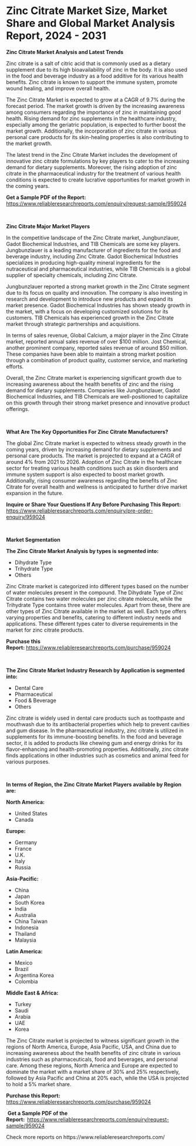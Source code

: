 <p><h1>Zinc Citrate Market Size, Market Share and Global Market Analysis Report, 2024 - 2031</h1></p><p><strong>Zinc Citrate Market Analysis and Latest Trends</strong></p>
<p><p>Zinc citrate is a salt of citric acid that is commonly used as a dietary supplement due to its high bioavailability of zinc in the body. It is also used in the food and beverage industry as a food additive for its various health benefits. Zinc citrate is known to support the immune system, promote wound healing, and improve overall health.</p><p>The Zinc Citrate Market is expected to grow at a CAGR of 9.7% during the forecast period. The market growth is driven by the increasing awareness among consumers regarding the importance of zinc in maintaining good health. Rising demand for zinc supplements in the healthcare industry, especially among the geriatric population, is expected to further boost the market growth. Additionally, the incorporation of zinc citrate in various personal care products for its skin-healing properties is also contributing to the market growth.</p><p>The latest trend in the Zinc Citrate Market includes the development of innovative zinc citrate formulations by key players to cater to the increasing demand for dietary supplements. Moreover, the rising adoption of zinc citrate in the pharmaceutical industry for the treatment of various health conditions is expected to create lucrative opportunities for market growth in the coming years.</p></p>
<p><strong>Get a Sample PDF of the Report:&nbsp;</strong> <a href="https://www.reliableresearchreports.com/enquiry/request-sample/959024">https://www.reliableresearchreports.com/enquiry/request-sample/959024</a></p>
<p>&nbsp;</p>
<p><strong>Zinc Citrate Major Market Players</strong></p>
<p><p>In the competitive landscape of the Zinc Citrate market, Jungbunzlauer, Gadot Biochemical Industries, and TIB Chemicals are some key players. Jungbunzlauer is a leading manufacturer of ingredients for the food and beverage industry, including Zinc Citrate. Gadot Biochemical Industries specializes in producing high-quality mineral ingredients for the nutraceutical and pharmaceutical industries, while TIB Chemicals is a global supplier of specialty chemicals, including Zinc Citrate.</p><p>Jungbunzlauer reported a strong market growth in the Zinc Citrate segment due to its focus on quality and innovation. The company is also investing in research and development to introduce new products and expand its market presence. Gadot Biochemical Industries has shown steady growth in the market, with a focus on developing customized solutions for its customers. TIB Chemicals has experienced growth in the Zinc Citrate market through strategic partnerships and acquisitions.</p><p>In terms of sales revenue, Global Calcium, a major player in the Zinc Citrate market, reported annual sales revenue of over $100 million. Jost Chemical, another prominent company, reported sales revenue of around $50 million. These companies have been able to maintain a strong market position through a combination of product quality, customer service, and marketing efforts.</p><p>Overall, the Zinc Citrate market is experiencing significant growth due to increasing awareness about the health benefits of zinc and the rising demand for dietary supplements. Companies like Jungbunzlauer, Gadot Biochemical Industries, and TIB Chemicals are well-positioned to capitalize on this growth through their strong market presence and innovative product offerings.</p></p>
<p>&nbsp;</p>
<p><strong>What Are The Key Opportunities For Zinc Citrate Manufacturers?</strong></p>
<p><p>The global Zinc Citrate market is expected to witness steady growth in the coming years, driven by increasing demand for dietary supplements and personal care products. The market is projected to expand at a CAGR of around 4% from 2021 to 2026. Adoption of Zinc Citrate in the healthcare sector for treating various health conditions such as skin disorders and immune system support is also expected to boost market growth. Additionally, rising consumer awareness regarding the benefits of Zinc Citrate for overall health and wellness is anticipated to further drive market expansion in the future.</p></p>
<p><strong>Inquire or Share Your Questions If Any Before Purchasing This Report:</strong> <a href="https://www.reliableresearchreports.com/enquiry/pre-order-enquiry/959024">https://www.reliableresearchreports.com/enquiry/pre-order-enquiry/959024</a></p>
<p>&nbsp;</p>
<p><strong>Market Segmentation</strong></p>
<p><strong>The Zinc Citrate Market Analysis by types is segmented into:</strong></p>
<p><ul><li>Dihydrate Type</li><li>Trihydrate Type</li><li>Others</li></ul></p>
<p><p>Zinc Citrate market is categorized into different types based on the number of water molecules present in the compound. The Dihydrate Type of Zinc Citrate contains two water molecules per zinc citrate molecule, while the Trihydrate Type contains three water molecules. Apart from these, there are other types of Zinc Citrate available in the market as well. Each type offers varying properties and benefits, catering to different industry needs and applications. These different types cater to diverse requirements in the market for zinc citrate products.</p></p>
<p><strong>Purchase this Report:&nbsp;</strong><a href="https://www.reliableresearchreports.com/purchase/959024">https://www.reliableresearchreports.com/purchase/959024</a></p>
<p>&nbsp;</p>
<p><strong>The Zinc Citrate Market Industry Research by Application is segmented into:</strong></p>
<p><ul><li>Dental Care</li><li>Pharmaceutical</li><li>Food & Beverage</li><li>Others</li></ul></p>
<p><p>Zinc citrate is widely used in dental care products such as toothpaste and mouthwash due to its antibacterial properties which help to prevent cavities and gum disease. In the pharmaceutical industry, zinc citrate is utilized in supplements for its immune-boosting benefits. In the food and beverage sector, it is added to products like chewing gum and energy drinks for its flavor-enhancing and health-promoting properties. Additionally, zinc citrate finds applications in other industries such as cosmetics and animal feed for various purposes.</p></p>
<p>&nbsp;</p>
<p><strong>In terms of Region, the Zinc Citrate Market Players available by Region are:</strong></p>
<p>
    <p> <strong> North America: </strong>
        <ul>
            <li>United States</li>
            <li>Canada</li>
        </ul>
        </p> 
    <p> <strong> Europe: </strong>
        <ul>
            <li>Germany</li>
            <li>France</li>
            <li>U.K.</li>
            <li>Italy</li>
            <li>Russia</li>
        </ul>
        </p> 
    <p> <strong> Asia-Pacific: </strong>
        <ul>
            <li>China</li>
            <li>Japan</li>
            <li>South Korea</li>
            <li>India</li>
            <li>Australia</li>
            <li>China Taiwan</li>
            <li>Indonesia</li>
            <li>Thailand</li>
            <li>Malaysia</li>
        </ul>
        </p> 
    <p> <strong> Latin America: </strong>
        <ul>
            <li>Mexico</li>
            <li>Brazil</li>
            <li>Argentina Korea</li>
            <li>Colombia</li>
        </ul>
        </p> 
    <p> <strong> Middle East & Africa: </strong>
        <ul>
            <li>Turkey</li>
            <li>Saudi</li>
            <li>Arabia</li>
            <li>UAE</li>
            <li>Korea</li>
        </ul>
    </p>
    </p>
<p><p>The Zinc Citrate market is projected to witness significant growth in the regions of North America, Europe, Asia Pacific, USA, and China due to increasing awareness about the health benefits of zinc citrate in various industries such as pharmaceuticals, food and beverages, and personal care. Among these regions, North America and Europe are expected to dominate the market with a market share of 30% and 25% respectively, followed by Asia Pacific and China at 20% each, while the USA is projected to hold a 5% market share.</p></p>
<p><strong>Purchase this Report: </strong><a href="https://www.reliableresearchreports.com/purchase/959024">https://www.reliableresearchreports.com/purchase/959024</a></p>
<p>&nbsp;<strong>Get a Sample PDF of the Report:&nbsp;&nbsp;</strong><a href="https://www.reliableresearchreports.com/enquiry/request-sample/959024">https://www.reliableresearchreports.com/enquiry/request-sample/959024</a></p>
<p><strong></strong></p>
<p>Check more reports on https://www.reliableresearchreports.com/</p>